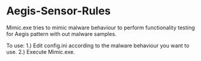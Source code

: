 # Aegis-Sensor-Rules
Mimic.exe tries to mimic malware behaviour to perform functionality testing for Aegis pattern with out malware samples.

To use:
1.) Edit config.ini according to the malware behaviour you want to use.
2.) Execute Mimic.exe.
